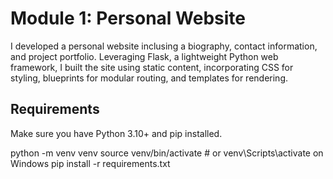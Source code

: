 # Module 1: Personal Website
I developed a personal website inclusing a biography, contact information, and project portfolio. Leveraging Flask, a lightweight Python web framework, I built the site using static content, incorporating CSS for styling, blueprints for modular routing, and templates for rendering.

## Requirements

Make sure you have Python 3.10+ and pip installed.

python -m venv venv
source venv/bin/activate   # or venv\Scripts\activate on Windows
pip install -r requirements.txt